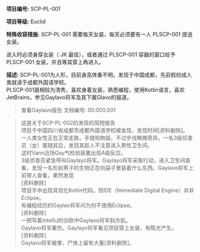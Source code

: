 **项目编号:** SCP-PL-001

**项目等级:** Euclid

**特殊收容措施:** SCP-PL-001 需要每天女装，每天必须要有一人 PLSCP-001 提送女装。

进入时必须身穿女装（ JK 最佳），或者通过 PLSCP-001 容器的窗口给予 PLSCP-001 女装，并且等其穿上再进入。

**描述:** SCP-PL-001为人形，目前身高体重不明，发现于中国成都，先前假扮成人类就读于成都外国语学校。<br />
PLSCP-001面相较为清秀，喜欢身着女装，熟悉编程，使用Kotlin语言，喜欢JetBrains，参见Gaylavo将军及其下属Glavo的报道。

> 查看Gaylavo报告 文档编号: 00.000.001

> 这是关于SCP-PL-002的发现的简短报告<br />
项目于中国四川省成都市成都外国语学校被发现，发现时间[资料删除]。<br />
一人类女性正在正常走路，手提购物袋，不过步伐略微奇异。一名3级侦查员（女）尾随其后，发现其趁人不注意进入男性卫生间。<br />
这时Vann近场Gay气检验装置出现A级反应。<br />
3级侦查员紧急呼叫Gaylayo将军。Gaylayo将军采取行动，进入卫生间查看，发现一名形如男子的生物正在向袋子里装着什么东西。Gaylavo将军上前带人查看，果然发现<br />
[资料删除]<br />
项目手中出现具现化Kotlin代码，但IDE（Immediate Digital Engine）并非Eclipse。<br />
有编程经历的Gaylao将军问为何不使用Eclipse。<br />
[资料删除]<br />
 一把写着IntelliJ的剑砍中Gaylavo将军斜方肌。<br />
Gaylavo将军重伤。Gaylayo将军看见项目穿上女装，有眩光产生。<br />
[资料删除]<br />
Gaylavo将军被害，尸体上留有大量[资料删除]。<br />
